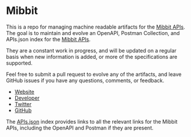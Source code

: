 # MibbitThis is a repo for managing machine readable artifacts for the [Mibbit APIs](http://mibbit.com). The goal is to maintain and evolve an OpenAPI, Postman Collection, and APIs.json index for the [Mibbit APIs](http://mibbit.com).They are a constant work in progress, and will be updated on a regular basis when new information is added, or more of the specifications are supported.Feel free to submit a pull request to evolve any of the artifacts, and leave GitHub issues if you have any questions, comments, or feedback.- [Website](http://mibbit.com)- [Developer](http://mibbit.com)- [Twitter](https://twitter.com/mibbit)- [GitHub](https://github.com/mibbit)The [APIs.json](https://github.com/api-evangelist/mibbit/blob/master/apis.json) index provides links to all the relevant links for the Mibbit APIs, including the OpenAPI and Postman if they are present.